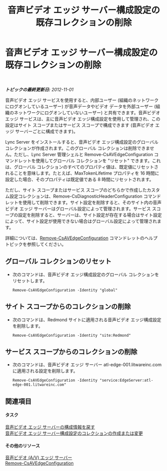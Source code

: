 ﻿---
title: 音声ビデオ エッジ サーバー構成設定の既存コレクションの削除
TOCTitle: 音声ビデオ エッジ サーバー構成設定の既存コレクションの削除
ms:assetid: 668d3613-e464-4b68-967a-cfff90b9ce4b
ms:mtpsurl: https://technet.microsoft.com/ja-jp/library/JJ688077(v=OCS.15)
ms:contentKeyID: 49886981
ms.date: 05/19/2016
mtps_version: v=OCS.15
ms.translationtype: HT
---

# 音声ビデオ エッジ サーバー構成設定の既存コレクションの削除

 

_**トピックの最終更新日:** 2012-11-01_

音声ビデオ エッジ サービスを使用すると、内部ユーザー (組織のネットワークにログオンしているユーザー) が音声データやビデオ データを外部ユーザー (組織のネットワークにログオンしていないユーザー) と共有できます。音声ビデオ エッジ サービスは、主に音声ビデオ エッジ構成設定を使用して管理され、この設定はサイト スコープまたはサービス スコープで構成できます (音声ビデオ エッジ サーバーごとに構成できます)。

Lync Server をインストールすると、音声ビデオ エッジ構成設定のグローバル コレクションが作成されます。このグローバル コレクションは削除できません。ただし、Lync Server 管理シェルと Remove-CsAVEdgeConfiguration コマンドレットを使用してグローバル コレクションを "リセット" できます。これは、グローバル コレクションのすべてのプロパティ値は、既定値にリセットされることを意味します。たとえば、MaxTokenLifetime プロパティを 16 時間に設定した場合、そのプロパティは既定値である 8 時間にリセットされます。

ただし、サイト スコープまたはサービス スコープのどちらかで作成したカスタム設定コレクションは、Remove-CsDiagnosticHeaderConfiguration コマンドレットを使用して削除できます。サイト設定を削除すると、そのサイト内の音声ビデオ エッジ サーバーはグローバル設定によって管理されます。サービス スコープの設定を削除すると、サーバーは、サイト設定が存在する場合はサイト設定によって、サイト設定が使用できない場合はグローバル設定によって管理されます。

詳細については、[Remove-CsAVEdgeConfiguration](remove-csavedgeconfiguration.md) コマンドレットのヘルプ トピックを参照してください。

## グローバル コレクションのリセット

  - 次のコマンドは、音声ビデオ エッジ構成設定のグローバル コレクションをリセットします。
    
        Remove-CsAVEdgeConfiguration -Identity "global"

## サイト スコープからのコレクションの削除

  - 次のコマンドは、Redmond サイトに適用される音声ビデオ エッジ構成設定を削除します。
    
        Remove-CsAVEdgeConfiguration -Identity "site:Redmond"

## サービス スコープからのコレクションの削除

  - 次のコマンドは、音声ビデオ エッジ サーバー atl-edge-001.litwareinc.com に適用される設定を削除します。
    
        Remove-CsAVEdgeConfiguration -Identity "service:EdgeServer:atl-edge-001.litwareinc.com"

## 関連項目

#### タスク

[音声ビデオ エッジ サーバーの構成情報を戻す](lync-server-2013-return-a-v-edge-server-configuration-information.md)  
[音声ビデオ エッジ サーバー構成設定のコレクションの作成または変更](lync-server-2013-create-or-modify-a-collection-of-a-v-edge-server-configuration-settings.md)  

#### その他のリソース

[音声ビデオ (A/V) エッジ サーバー](lync-server-2013-audio-video-a-v-edge-servers.md)  
[Remove-CsAVEdgeConfiguration](remove-csavedgeconfiguration.md)

